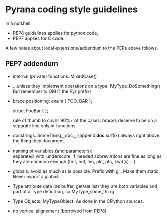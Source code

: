 Pyrana coding style guidelines
===============================

In a nutshell:
* PEP8 guidelines applies for python code,
* PEP7 applies for C code.

A few notes about local extensions/addendum to the PEPs above follows.

PEP7 addendum
-------------

* internal (private) functions: 
  MixedCase()

* ...unless they implement operations on a type:
  MyType_DoSomething()
  But remember to OMIT the Pyr prefix!

* brace positioning:
  enum {
      FOO,
      BAR
  };

  struct FooBar {
  };

  rule of thumb to cover 90%+ of the cases: braces deserve to be on a
  separate line only in functions.

* docstrings: SomeThing__doc__ (append __doc__ suffix)
  always right above the thing they document.

* naming of variables (and parameters):
  separated_with_underscore_if_needed
  abbreviations are fine as long as they are common enough
  (fmt, buf, len, pkt, pts, kwd(s) ...)

* globals:
  avoid as much as is possible. Prefix with g_.
  Make them static. Never export a global.

* Type attribute data (as buffer, get/set list)
  they are both variables and part of a Type definition, so
  MyType_some_thing

* Type Objects:
  MyTypeObject. As done in the CPython sources.

* no vertical alignement (borrowed from PEP8)

